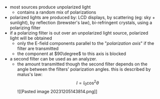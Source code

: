 - most sources produce unpolarized light
	- contains a random mix of polarizations
- polarized lights are produced by: LCD displays, by scattering (eg: sky + sunlight), by reflection (brewster's law), bi-refringent crystals, using a polarizing filter
- if a polarizing filter is out over an unpolarized light source, polarized light will be obtained
	- only the E-field components parallel to the "*polarization axis*" if the filter are transmitted
	- the component at $90\degree$ to this axis is blocked
- a second filter can be used as an analyzer.
	- the amount transmitted though the second filter depends on the angle between the filters' polarization angles. this is described by malus's law: $$I = I_{0}\cos^{2}\theta$$
![[Pasted image 20231205143814.png]]
